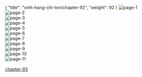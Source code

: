 { "title": "vinh-hang-chi-ton/chapter-92", "weight": 92 }
<img src="vinh-hang-chi-ton_0092_01-2d73720ca432eb9890caa3419e737be8.webp" alt="page-1" origin="https://3.bp.blogspot.com/-JXPpULGy7as/WwJE8Oe3KMI/AAAAAAAMTd8/9HbOczXJjcwUhzCufXPjNUyF2vnzd_U9ACHMYCw/s0/Vinh-Hang-Chi-Ton-Chapter-92-P-2.jpg"><br/>
<img src="vinh-hang-chi-ton_0092_02-436eb39721e02b92672374eb51e88cd6.webp" alt="page-2" origin="https://3.bp.blogspot.com/-pIrsVh_alkM/WwJE90hvH0I/AAAAAAAMTeA/qdtU_v_ktMcfVenZwi4ZYWvQYJ_Xk7dIACHMYCw/s0/Vinh-Hang-Chi-Ton-Chapter-92-P-3.jpg"><br/>
<img src="vinh-hang-chi-ton_0092_03-477e47b852067b432c1b129ee504adb0.webp" alt="page-3" origin="https://3.bp.blogspot.com/-1hV-b_I0Cy4/WwJE_TiJgzI/AAAAAAAMTeE/WfPDo96PbpYvA8DZ3zNtqx4VviwL4lQ5QCHMYCw/s0/Vinh-Hang-Chi-Ton-Chapter-92-P-4.jpg"><br/>
<img src="vinh-hang-chi-ton_0092_04-c698d31383b441ae5e3402a729af4038.webp" alt="page-4" origin="https://3.bp.blogspot.com/-tjPkdFbHuxY/WwJFAw9qWhI/AAAAAAAMTeI/N2u_vKyIinUmmE3XrMikwT-Lk3xxzwSAgCHMYCw/s0/Vinh-Hang-Chi-Ton-Chapter-92-P-5.jpg"><br/>
<img src="vinh-hang-chi-ton_0092_05-cf014f2194724022a8a14f7b718edfc4.webp" alt="page-5" origin="https://3.bp.blogspot.com/-dao-qGnMbBo/WwJFCX8s5-I/AAAAAAAMTeM/jdwTTUygIywp5Wq4NnpnTwBziEHi4ZlVwCHMYCw/s0/Vinh-Hang-Chi-Ton-Chapter-92-P-6.jpg"><br/>
<img src="vinh-hang-chi-ton_0092_06-822d1c961927e7821d3e496e437ba398.webp" alt="page-6" origin="https://3.bp.blogspot.com/-cAndAMHI38I/WwJFECbOyyI/AAAAAAAMTeQ/5h_5E3L9j9Uy9V_0a9Op2o4UvVLY3e7lgCHMYCw/s0/Vinh-Hang-Chi-Ton-Chapter-92-P-7.jpg"><br/>
<img src="vinh-hang-chi-ton_0092_07-d54a3b6c60c892388b330e2b7a71f667.webp" alt="page-7" origin="https://3.bp.blogspot.com/-mDosSi_R0mU/WwJFFkVGhvI/AAAAAAAMTeU/2vgjrFk6J8kW_rRXE3kgRPK01hnTOpYeQCHMYCw/s0/Vinh-Hang-Chi-Ton-Chapter-92-P-8.jpg"><br/>
<img src="vinh-hang-chi-ton_0092_08-f56eb6ef8e5a938ce5c50bd07484b339.webp" alt="page-8" origin="https://3.bp.blogspot.com/-8_YWOS-lEUM/WwJFHOClE1I/AAAAAAAMTeY/uIe1LtiWtN8nzPKkerpUlmaKv8mRQcHaACHMYCw/s0/Vinh-Hang-Chi-Ton-Chapter-92-P-9.jpg"><br/>
<img src="vinh-hang-chi-ton_0092_09-7d6adfe15ec0900db0e1b1b105eb7024.webp" alt="page-9" origin="https://3.bp.blogspot.com/-C_LXwQBxEk0/WwJFIQc6jxI/AAAAAAAMTec/bdpqcfFpRiggn8VGQgxtXiIVh1NcY14mQCHMYCw/s0/Vinh-Hang-Chi-Ton-Chapter-92-P-10.jpg"><br/>
<img src="vinh-hang-chi-ton_0092_10-d302653587f99bd9dd593da9c23cc486.webp" alt="page-10" origin="https://3.bp.blogspot.com/-9DThlvxq-eo/WwJFJ4NzxMI/AAAAAAAMTeg/K1FiC3_NQ8gy-lMwKBVPC56Wiv9-qNIFgCHMYCw/s0/Vinh-Hang-Chi-Ton-Chapter-92-P-11.jpg"><br/>
<img src="vinh-hang-chi-ton_0092_11-0624b1ba795a458fcd212647ba0dfcad.webp" alt="page-11" origin="https://3.bp.blogspot.com/-MZJWekD385I/WwJFLrR_zPI/AAAAAAAMTeo/ftijUmU_agUAAdvDzshm0ZGXpDWskzNwACHMYCw/s0/Vinh-Hang-Chi-Ton-Chapter-92-P-12.jpg"><br/>
<br/><a class="nextchap" href="/vinh-hang-chi-ton/chapter-93">chapter-93</a>
